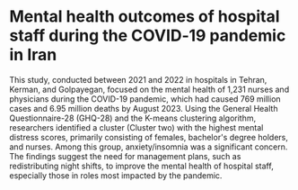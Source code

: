 # Mental health outcomes of hospital staff during the COVID‑19 pandemic in Iran

This study, conducted between 2021 and 2022 in hospitals in Tehran, Kerman, and Golpayegan, focused on the mental health of 1,231 nurses and physicians during the COVID-19 pandemic, which had caused 769 million cases and 6.95 million deaths by August 2023. Using the General Health Questionnaire-28 (GHQ-28) and the K-means clustering algorithm, researchers identified a cluster (Cluster two) with the highest mental distress scores, primarily consisting of females, bachelor's degree holders, and nurses. Among this group, anxiety/insomnia was a significant concern. The findings suggest the need for management plans, such as redistributing night shifts, to improve the mental health of hospital staff, especially those in roles most impacted by the pandemic.
